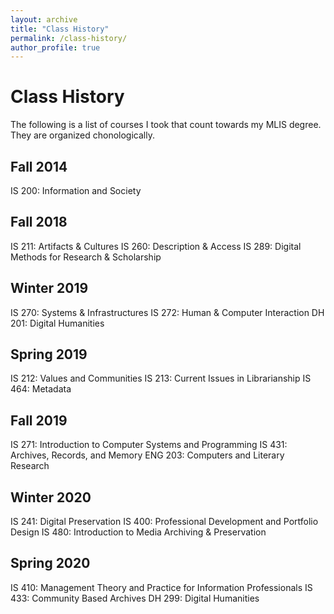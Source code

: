 ```yaml
---
layout: archive
title: "Class History"
permalink: /class-history/
author_profile: true
---
```


Class History
======

The following is a list of courses I took that count towards my MLIS degree. They are organized chonologically. 

Fall 2014
------
IS 200:	Information and Society

Fall 2018
------
IS 211:	Artifacts & Cultures
IS 260:	Description & Access
IS 289:	Digital Methods for Research & Scholarship

Winter 2019
------
IS 270:	Systems & Infrastructures
IS 272:	Human & Computer Interaction
DH 201:	Digital Humanities

Spring 2019
------
IS 212:	Values and Communities
IS 213:	Current Issues in Librarianship
IS 464:	Metadata

Fall 2019
------
IS 271:	Introduction to Computer Systems and Programming
IS 431:	Archives, Records, and Memory
ENG 203:	Computers and Literary Research

Winter 2020
------
IS 241:	Digital Preservation
IS 400:	Professional Development and Portfolio Design
IS 480:	Introduction to Media Archiving & Preservation

Spring 2020
------
IS 410:	Management Theory and Practice for Information Professionals
IS 433:	Community Based Archives
DH 299:	Digital Humanities
